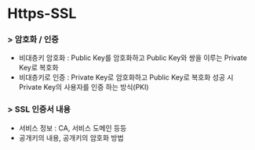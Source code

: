 # Https-SSL
### > 암호화 / 인증
  - 비대층키 암호화 : Public Key를 암호화하고 Public Key와 쌍을 이루는 Private Key로 복호화
  - 비대층키로 인증 : Private Key로 암호화하고 Public Key로 복호화 성공 시 Private Key의 사용자를 인증 하는 방식(PKI)
  
### > SSL 인증서 내용
  - 서비스 정보 : CA, 서비스 도메인 등등
  - 공개키의 내용, 공개키의 암호화 방법

